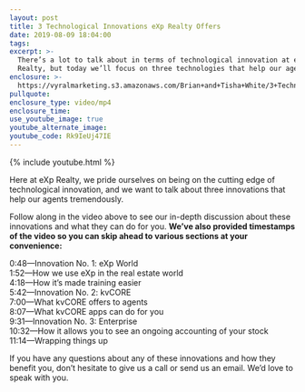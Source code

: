 ```yaml
---
layout: post
title: 3 Technological Innovations eXp Realty Offers
date: 2019-08-09 18:04:00
tags:
excerpt: >-
  There’s a lot to talk about in terms of technological innovation at eXp
  Realty, but today we’ll focus on three technologies that help our agents.
enclosure: >-
  https://vyralmarketing.s3.amazonaws.com/Brian+and+Tisha+White/3+Technological+Innovations+That+EXP+Realty+Uses.mp4
pullquote:
enclosure_type: video/mp4
enclosure_time:
use_youtube_image: true
youtube_alternate_image:
youtube_code: Rk9IeUj47IE
---
```


{% include youtube.html %}

Here at eXp Realty, we pride ourselves on being on the cutting edge of technological innovation, and we want to talk about three innovations that help our agents tremendously.&nbsp;

Follow along in the video above to see our in-depth discussion about these innovations and what they can do for you. **We’ve also provided timestamps of the video so you can skip ahead to various sections at your convenience:&nbsp;**

0:48—Innovation No. 1: eXp World<br>1:52—How we use eXp in the real estate world<br>4:18—How it’s made training easier&nbsp;<br>5:42—Innovation No. 2: kvCORE<br>7:00—What kvCORE offers to agents&nbsp;<br>8:07—What kvCORE apps can do for you<br>9:31—Innovation No. 3: Enterprise&nbsp;<br>10:32—How it allows you to see an ongoing accounting of your stock&nbsp;<br>11:14—Wrapping things up

If you have any questions about any of these innovations and how they benefit you, don’t hesitate to give us a call or send us an email. We’d love to speak with you.&nbsp;